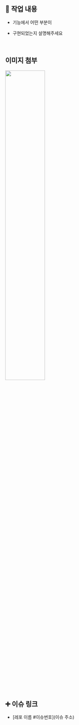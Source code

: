 ## 🔎 작업 내용

- 기능에서 어떤 부분이

- 구현되었는지 설명해주세요

  <br/>

## 이미지 첨부

<img src="파일주소" width="50%" height="50%"/>

<br/>

## ➕ 이슈 링크

- [레포 이름 #이슈번호](이슈 주소)

<br/>
